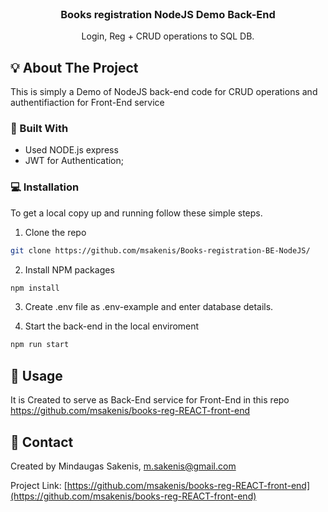 <br />
  <h3 align="center">Books registration NodeJS Demo Back-End</h3>

  <p align="center">
    Login, Reg + CRUD operations to SQL DB.
</p>

<!-- ABOUT THE PROJECT -->

## :bulb: About The Project

This is simply a Demo of NodeJS back-end code for CRUD operations and authentifiaction for Front-End service

### :hammer: Built With

- Used NODE.js express
- JWT for Authentication;

<!-- GETTING STARTED -->

### :computer: Installation

To get a local copy up and running follow these simple steps.

1. Clone the repo

```sh
git clone https://github.com/msakenis/Books-registration-BE-NodeJS/
```

2. Install NPM packages

```sh
npm install
```
3. Create .env file as .env-example and enter database details.

4. Start the back-end in the local enviroment
```sh
npm run start
```

## :rocket: Usage

It is Created to serve as Back-End service for Front-End in this repo https://github.com/msakenis/books-reg-REACT-front-end

## :email: Contact

Created by Mindaugas Sakenis, m.sakenis@gmail.com

Project Link: [https://github.com/msakenis/books-reg-REACT-front-end](https://github.com/msakenis/books-reg-REACT-front-end)
